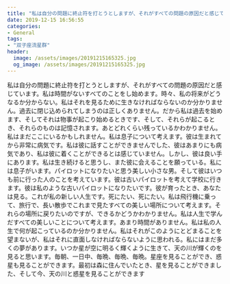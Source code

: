 ```yaml
---
title: "私は自分の問題に終止符を打とうとしますが、それがすべての問題の原因だと感じています。"
date: 2019-12-15 16:56:55
categories:
- General
tags:
- "双子座流星群"
header:
  image: /assets/images/20191215165325.jpg
  og_image: /assets/images/20191215165325.jpg
---
```


私は自分の問題に終止符を打とうとしますが、それがすべての問題の原因だと感じています。私は時間がないすべてのことをし始めます。時々、私の将来がどうなるか分からない。私はそれを見るために生きなければならないのか分かりません。過去に閉じ込められてしまうのは正しくありません。だから私は過去を始めます、そしてそれは物事が起こり始めるときです、そして、それらが起こるとき、それらのものは記憶されます。あとどれくらい残っているかわかりません。私はまだここにいるかもしれません。私は息子について考えます。彼は生まれてから非常に病気です。私は彼に話すことができませんでした、彼はあまりにも病気であり、私は彼に着くことができるとは感じていません。しかし、彼は良い手にあります。私は生き続けると思うし、また彼に会えることを願っている。私には息子がいます。パイロットになりたいと思う美しい小さな男。そして彼はいつも前に行った人のことを考えています。彼は古いパイロットを考えて学校に行きます。彼は私のような古いパイロットになりたいです。彼が育ったとき、あなたは見る。これが私の新しい人生です。死にたい、死にたい。私は飛行機に乗って、旅行で、長い散歩でこれまで見たすべての美しい場所について考えます。それらの場所に戻りたいのですが、できるかどうかわかりません。私は人生で学んだすべての美しいことについて考えます。あまり時間がありません。私は私の人生で何が起こっているのか分かりません。私はそれがこのようにとどまることを望まないが、私はそれに直面しなければならないように思われる。私にはまだ多くの夢があります。いつか星が空に明るく輝くように生きて、天の川が輝くのを見ると思います。毎朝、一日中、毎晩、毎晩、毎晩。星座を見ることができ、惑星も見ることができます。最初は森に住んでいたとき、星を見ることができました、そして今、天の川と惑星を見ることができます
